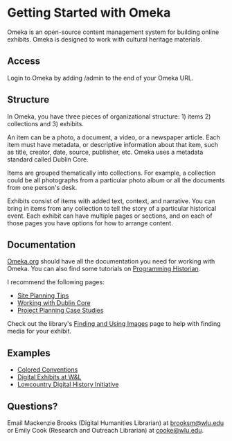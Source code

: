 # Getting Started with Omeka

Omeka is an open-source content management system for building online exhibits. Omeka is designed to work with cultural heritage materials.

## Access
Login to Omeka by adding /admin to the end of your Omeka URL. 

## Structure
In Omeka, you have three pieces of organizational structure: 1) items 2) collections and 3) exhibits. 

An item can be a photo, a document, a video, or a newspaper article. Each item must have metadata, or descriptive information about that item, such as title, creator, date, source, publisher, etc. Omeka uses a metadata standard called Dublin Core. 

Items are grouped thematically into collections. For example, a collection could be all photographs from a particular photo album or all the documents from one person's desk. 

Exhibits consist of items with added text, context, and narrative. You can bring in items from any collection to tell the story of a particular historical event. Each exhibit can have multiple pages or sections, and on each of those pages you have options for how to arrange content. 

## Documentation
[Omeka.org](http://omeka.org/codex/Documentation) should have all the documentation you need for working with Omeka. You can also find some tutorials on [Programming Historian](http://programminghistorian.org/lessons/creating-an-omeka-exhibit).

I recommend the following pages:
* [Site Planning Tips](http://omeka.org/codex/Site_Planning_Tips)
* [Working with Dublin Core](http://omeka.org/codex/Working_with_Dublin_Core)
* [Project Planning Case Studies](http://omeka.org/codex/Project_Planning_Case_Studies)

Check out the library's [Finding and Using Images](http://library.wlu.edu/research/images/) page to help with finding media for your exhibit.

## Examples
* [Colored Conventions](http://coloredconventions.org/)
* [Digital Exhibits at W&L](http://omeka.wlu.edu/exhibits)
* [Lowcountry Digital History Initiative](http://ldhi.library.cofc.edu/allexhibits)

## Questions?
Email Mackenzie Brooks (Digital Humanities Librarian) at brooksm@wlu.edu or Emily Cook (Research and Outreach Librarian) at cooke@wlu.edu.